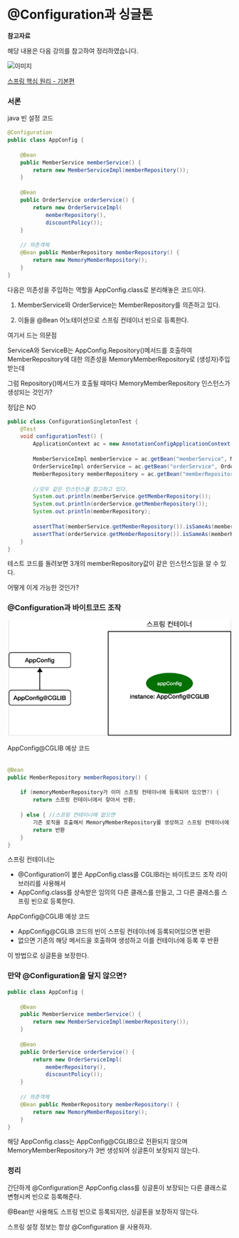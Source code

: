 # @Configuration과 싱글톤

**참고자료**

해당 내용은 다음 강의를 참고하여 정리하였습니다.

![이미지](https://cdn.inflearn.com/public/courses/325969/cover/2868c757-5886-4508-a140-7cb68a83dfd8/325969-eng.png)

[스프링 핵심 원리 - 기본편](https://www.inflearn.com/course/%EC%8A%A4%ED%94%84%EB%A7%81-%ED%95%B5%EC%8B%AC-%EC%9B%90%EB%A6%AC-%EA%B8%B0%EB%B3%B8%ED%8E%B8/dashboard)




### 서론

java 빈 설정 코드

```java
@Configuration
public class AppConfig {
    
    @Bean
    public MemberService memberService() {
        return new MemberServiceImpl(memberRepository());
    }
    
    @Bean
    public OrderService orderService() {
        return new OrderServiceImpl(
            memberRepository(),
            discountPolicy());
    }
    
    // 의존객체
    @Bean public MemberRepository memberRepository() {
        return new MemoryMemberRepository();
    }
}
```

다음은 의존성을 주입하는 역할을 AppConfig.class로 분리해놓은 코드이다.

1. MemberService와 OrderService는 MemberRepository를 의존하고 있다.

2. 이들을 @Bean 어노테이션으로 스프링 컨테이너 빈으로 등록한다.





여기서 드는 의문점

ServiceA와 ServiceB는 AppConfig.Repository()메서드를 호출하여 MemberRepository에 대한 의존성을 MemoryMemberRepository로 (생성자)주입 받는데

그럼 Repository()메서드가 호출될 때마다 MemoryMemberRepository 인스턴스가 생성되는 것인가?



정답은 NO

```java
public class ConfigurationSingletonTest {
    @Test
    void configurationTest() {
        ApplicationContext ac = new AnnotationConfigApplicationContext(AppConfig.class);
        
        MemberServiceImpl memberService = ac.getBean("memberService", MemberServiceImpl.class);
        OrderServiceImpl orderService = ac.getBean("orderService", OrderServiceImpl.class);
        MemberRepository memberRepository = ac.getBean("memberRepository", MemberRepository.class);
        
        //모두 같은 인스턴스를 참고하고 있다.
        System.out.println(memberService.getMemberRepository());
        System.out.println(orderService.getMemberRepository());
        System.out.println(memberRepository);

        assertThat(memberService.getMemberRepository()).isSameAs(memberRepository);
        assertThat(orderService.getMemberRepository()).isSameAs(memberRepository);
    }
}
```

테스트 코드를 돌려보면 3개의 memberRepository값이 같은 인스턴스임을 알 수 있다.

어떻게 이게 가능한 것인가?



### @Configuration과 바이트코드 조작

![image-20230801193448575](img/image-20230801193448575.png)

AppConfig@CGLIB 예상 코드

```java

@Bean
public MemberRepository memberRepository() {
 
	if (memoryMemberRepository가 이미 스프링 컨테이너에 등록되어 있으면?) {
    	return 스프링 컨테이너에서 찾아서 반환;
        
	} else { //스프링 컨테이너에 없으면
        기존 로직을 호출해서 MemoryMemberRepository를 생성하고 스프링 컨테이너에 등록
        return 반환
    }
}
```

스프링 컨테이너는 

- @Configuration이 붙은 AppConfig.class를 CGLIB라는 바이트코드 조작 라이브러리를 사용해서
- AppConfig.class를 상속받은 임의의 다른 클래스를 만들고, 그 다른 클래스를 스프링 빈으로 등록한다.

AppConfig@CGLIB 예상 코드

- AppConfig@CGLIB 코드의 빈이 스프링 컨테이너에 등록되어있으면 반환
- 없으면 기존의 해당 메서드을 호출하여 생성하고 이를 컨테이너에 등록 후 반환

이 방법으로 싱글톤을 보장한다.



### 만약 @Configuration을 달지 않으면?

```java
public class AppConfig {
    
    @Bean
    public MemberService memberService() {
        return new MemberServiceImpl(memberRepository());
    }
    
    @Bean
    public OrderService orderService() {
        return new OrderServiceImpl(
            memberRepository(),
            discountPolicy());
    }
    
    // 의존객체
    @Bean public MemberRepository memberRepository() {
        return new MemoryMemberRepository();
    }
}
```

해당 AppConfig.class는 AppConfig@CGLIB으로 전환되지 않으며 MemoryMemberRepository가 3번 생성되어 싱글톤이 보장되지 않는다.





### 정리

간단하게 @Configuration은 AppConfig.class를 싱글톤이 보장되는 다른 클래스로 변형시켜 빈으로 등록해준다.

@Bean만 사용해도 스프링 빈으로 등록되지만, 싱글톤을 보장하지 않는다.

스프링 설정 정보는 항상 @Configuration 을 사용하자.